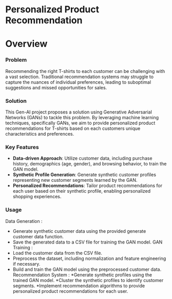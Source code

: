 # Personalized Product Recommendation
# Overview
### Problem
Recommending the right T-shirts to each customer can be challenging with a vast selection. Traditional recommendation systems may struggle to capture the nuances of individual preferences, leading to suboptimal suggestions and missed opportunities for sales.

### Solution
This Gen-AI project proposes a solution using Generative Adversarial Networks (GANs) to tackle this problem. By leveraging machine learning techniques, specifically GANs, we aim to provide personalized product recommendations for T-shirts based on each customers unique characteristics and preferences.

### Key Features
- **Data-driven Approach**: Utilize customer data, including purchase history, demographics (age, gender), and browsing behavior, to train the GAN model.
- **Synthetic Profile Generation**: Generate synthetic customer profiles representing new customer segments learned by the GAN.
- **Personalized Recommendations**: Tailor product recommendations for each user based on their synthetic profile, enabling personalized shopping experiences.

### Usage
Data Generation :
* Generate synthetic customer data using the provided generate customer data function.
* Save the generated data to a CSV file for training the GAN model.
GAN Training :
* Load the customer data from the CSV file.
* Preprocess the dataset, including normalization and feature engineering if necessary.
* Build and train the GAN model using the preprocessed customer data.
Recommendation System :
*Generate synthetic profiles using the trained GAN model.
*Cluster the synthetic profiles to identify customer segments.
*Implement recommendation algorithms to provide personalized product recommendations for each user.

